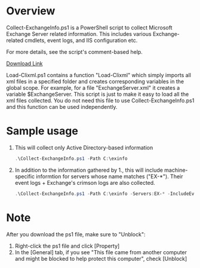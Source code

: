 # Overview
Collect-ExchangeInfo.ps1 is a PowerShell script to collect Microsoft Exchange Server related information.  This includes various Exchange-related cmdlets, event logs, and IIS configuration etc.  

For more details, see the script's comment-based help.

[Download Link](https://github.com/jpmessaging/CollectExchangeInfo/releases/download/v2019-11-16/Collect-ExchangeInfo.ps1)

Load-Clixml.ps1 contains a function "Load-Clixml" which simply imports all xml files in a specified folder and creates corresponding variables in the global scope. For example, for a file "ExchangeServer.xml" it creates a variable $ExchangeServer.  This script is just to make it easy to load all the xml files collected.  You do not need this file to use Collect-ExchangeInfo.ps1 and this function can be used independently.

# Sample usage
1. This will collect only Active Directory-based information  

    ```PowerShell
    .\Collect-ExchangeInfo.ps1 -Path C:\exinfo
    ```

2. In addition to the information gathered by 1., this will include machine-specific informtion for servers whose name matches ("EX-*").  Their event logs + Exchange's crimson logs are also collected.

    ```PowerShell
    .\Collect-ExchangeInfo.ps1 -Path C:\exinfo -Servers:EX-* -IncludeEventLogsWithCrimson
    ```

# Note
After you download the ps1 file, make sure to "Unblock":

1. Right-click the ps1 file and click [Property]
2. In the [General] tab, if you see "This file came from another computer and might be blocked to help protect this computer", check [Unblock]
